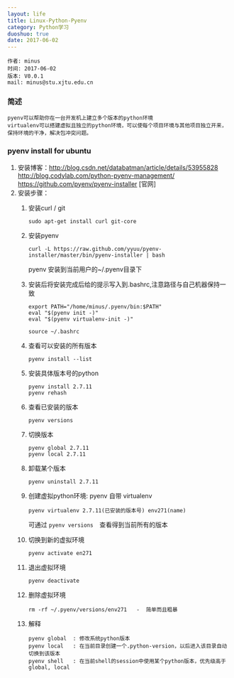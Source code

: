 ```yaml
---
layout: life
title: Linux-Python-Pyenv
category: Python学习
duoshuo: true
date: 2017-06-02
---
```


    作者: minus
    时间: 2017-06-02
    版本: V0.0.1
    mail: minus@stu.xjtu.edu.cn


<!-- more -->

### 简述
```
pyenv可以帮助你在一台开发机上建立多个版本的python环境
virtualenv可以搭建虚拟且独立的python环境，可以使每个项目环境与其他项目独立开来，保持环境的干净，解决包冲突问题。
```

### pyenv install for ubuntu
1. 安装博客：http://blog.csdn.net/databatman/article/details/53955828
            http://blog.codylab.com/python-pyenv-management/
            https://github.com/pyenv/pyenv-installer [官网]
2. 安装步骤：
    1. 安装curl / git
        ```
        sudo apt-get install curl git-core
        ```
    2. 安装pyenv
        ```
        curl -L https://raw.github.com/yyuu/pyenv-installer/master/bin/pyenv-installer | bash
        ```
        pyenv 安装到当前用户的~/.pyenv目录下
    3. 安装后将安装完成后给的提示写入到.bashrc,注意路径与自己机器保持一致
        ```
        export PATH="/home/minus/.pyenv/bin:$PATH"
        eval "$(pyenv init -)"
        eval "$(pyenv virtualenv-init -)"
        ```
        ```
        source ~/.bashrc
        ```
    4. 查看可以安装的所有版本
        ```
        pyenv install --list
        ```
    5. 安装具体版本号的python
        ```
        pyenv install 2.7.11
        pyenv rehash
        ```
        
    6. 查看已安装的版本
        ```
        pyenv versions
        ```
    7. 切换版本
        ```
        pyenv global 2.7.11
        pyenv local 2.7.11
        ```
    8. 卸载某个版本
        ```
        pyenv uninstall 2.7.11
        ```
    9. 创建虚拟python环境: pyenv 自带 virtualenv
        ```
        pyenv virtualenv 2.7.11(已安装的版本号) env271(name)
        ```
        可通过 ```pyenv versions```　查看得到当前所有的版本
    10. 切换到新的虚拟环境
        ```
        pyenv activate en271
        ```
    11. 退出虚拟环境
        ```
        pyenv deactivate
        ```
    12. 删除虚拟环境
        ```
        rm -rf ~/.pyenv/versions/env271   -  简单而且粗暴
        ```
    13. 解释
        ```
        pyenv global  : 修改系统python版本
        pyenv local   : 在当前目录创建一个.python-version，以后进入该目录自动切换到该版本
        pyenv shell   : 在当前shell的session中使用某个python版本，优先级高于 global, local
        ```
